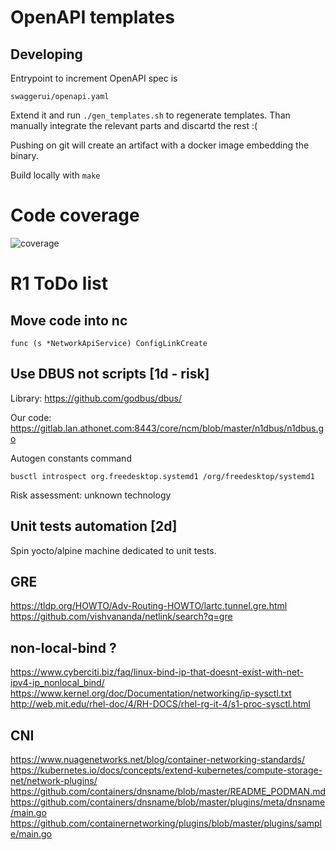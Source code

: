 # OpenAPI templates

## Developing

Entrypoint to increment OpenAPI spec is 

    swaggerui/openapi.yaml

Extend it and run `./gen_templates.sh` to regenerate templates. Than manually integrate the relevant parts and discartd the rest :(

Pushing on git will create an artifact with a docker image embedding the binary.

Build locally with `make`

# Code coverage

![coverage](https://gitlab.com/gitlab-org/gitlab/badges/master/coverage.svg?job=coverage)

# R1 ToDo list

## Move code into nc

    func (s *NetworkApiService) ConfigLinkCreate
	

## Use DBUS not scripts [1d - risk]

Library: https://github.com/godbus/dbus/

Our code: https://gitlab.lan.athonet.com:8443/core/ncm/blob/master/n1dbus/n1dbus.go

Autogen constants command

    busctl introspect org.freedesktop.systemd1 /org/freedesktop/systemd1

Risk assessment: unknown technology

## Unit tests automation [2d]

Spin yocto/alpine machine dedicated to unit tests.

## GRE

https://tldp.org/HOWTO/Adv-Routing-HOWTO/lartc.tunnel.gre.html
https://github.com/vishvananda/netlink/search?q=gre

## non-local-bind ?

https://www.cyberciti.biz/faq/linux-bind-ip-that-doesnt-exist-with-net-ipv4-ip_nonlocal_bind/
https://www.kernel.org/doc/Documentation/networking/ip-sysctl.txt
http://web.mit.edu/rhel-doc/4/RH-DOCS/rhel-rg-it-4/s1-proc-sysctl.html

## CNI
https://www.nuagenetworks.net/blog/container-networking-standards/
https://kubernetes.io/docs/concepts/extend-kubernetes/compute-storage-net/network-plugins/
https://github.com/containers/dnsname/blob/master/README_PODMAN.md
https://github.com/containers/dnsname/blob/master/plugins/meta/dnsname/main.go
https://github.com/containernetworking/plugins/blob/master/plugins/sample/main.go
